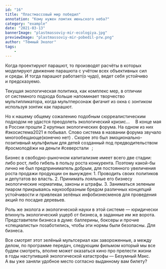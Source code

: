 ```yaml
---
id: "16"
title: "Пластмассовый мир победил"
annotation: "Кому нужен ломтик июньского неба?"
category: "example"
date: "2021-03-13"
bannerImage: "plastmassoviy-mir-ecologiya.jpg"
previewImage: "plastmassoviy-mir-pobedil-prw.png"
author: "Тёмный Эколог"
tags:
    - 
---
```


Когда проектируют парашют, то&nbsp;производят расчёты в&nbsp;которых моделируют движение парашюта с&nbsp;уч&euml;том всех объективных сил и&nbsp;среды. И&nbsp;тогда парашют работает(о чудо), ведет себя устойчиво и&nbsp;предсказуемо. ⠀
⠀

Текущая экологическая политика, как комплекс мер, в&nbsp;отличии от&nbsp;системного подхода больше напоминает творчество мультипликатора, когда мультперсонаж фигачит из&nbsp;окна с&nbsp;зонтиком используя зонтик как парашют. ⠀


Но&nbsp;к&nbsp;нашему общему сожалению подобным сюрреалистическим подходом не&nbsp;удастся преодолеть экологический кризис... ⠀
В&nbsp;конце мая в&nbsp;России прошли 2&nbsp;крупных экологических форума. На&nbsp;одном из&nbsp;них #экосистема2021&nbsp;я побывал. Слово система в&nbsp;названии форума звучало многообещающе(конечно нет) . Скорее это был эмоционально-позитивный мультфильм для детей созданный под предводительством #росмолод&euml;жи на&nbsp;деньги #северстали⠀;


Бизнес в&nbsp;свободно-рыночном капитализме имеет всего две стадии: либо рост, либо гибель в&nbsp;пользу роста конкурента. Поэтому какой-бы лично не&nbsp;был предприниматель добрым, для постоянного увеличения роста продажи продукции он&nbsp;вынужден: 1. Проводить своих политиков и&nbsp;депутатов во&nbsp;власть.&nbsp;2. Принимать лояльные его бизнесу экологические нормативы, законы и&nbsp;штрафы.&nbsp;3. Заниматься зеленым пиаром прикрываясь наукообразным бредом различных концепций устойчивости и&nbsp;привлекая зел&euml;ных инфобизнесменов для проведения акций по&nbsp;посадке деревьев. ⠀


Роль&nbsp;же эколога и&nbsp;экологической науки в&nbsp;этой системе&nbsp;&mdash; юридически впихнуть экологический ущерб от&nbsp;бизнеса, в&nbsp;заданные им&nbsp;же ворота. Представители бизнеса в&nbsp;думе: баллерины, боксеры и&nbsp;прочие &laquo;специалисты&raquo; позаботились, чтобы эти нормы были безопасны. Для бизнеса. ⠀


Все смотрят этот зелёный мультсериал как завороженные, а&nbsp;между делом, по&nbsp;программе передач, следующим фильмом который мы&nbsp;все будем смотреть, вполне может оказаться кино про прелести жизни в&nbsp;годы наступившей экологической катастрофы&nbsp;&mdash; Безумный Макс. А&nbsp;вы&nbsp;уже заняли удобное место согласно выданному вам билету?
